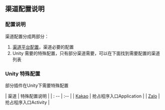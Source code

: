 ## 渠道配置说明

### 配置说明

渠道配置分成两部分：

1. [渠道平台配置](../../Channel/README.md)，渠道必要的配置
2. Unity 需要的特殊配置，只有部分渠道需要，可以在下面找到需要配置的渠道列表

### Unity 特殊配置

部分插件在Unity下需要特殊配置

| 渠道 | 特殊配置说明 |
| : -- | :-- |
| [Kakao](kakao.md) | 抢占程序入口Application |
| [Zalo](zalo.md) | 抢占程序入口Activity |
